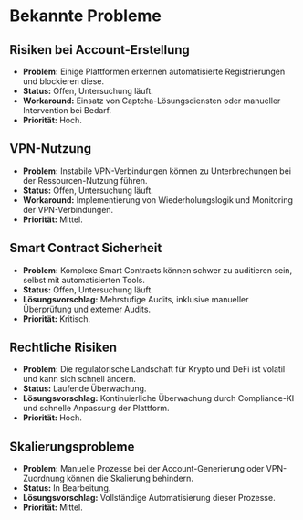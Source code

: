 # Bekannte Probleme




## Risiken bei Account-Erstellung
- **Problem:** Einige Plattformen erkennen automatisierte Registrierungen und blockieren diese.
- **Status:** Offen, Untersuchung läuft.
- **Workaround:** Einsatz von Captcha-Lösungsdiensten oder manueller Intervention bei Bedarf.
- **Priorität:** Hoch.

## VPN-Nutzung
- **Problem:** Instabile VPN-Verbindungen können zu Unterbrechungen bei der Ressourcen-Nutzung führen.
- **Status:** Offen, Untersuchung läuft.
- **Workaround:** Implementierung von Wiederholungslogik und Monitoring der VPN-Verbindungen.
- **Priorität:** Mittel.

## Smart Contract Sicherheit
- **Problem:** Komplexe Smart Contracts können schwer zu auditieren sein, selbst mit automatisierten Tools.
- **Status:** Offen, Untersuchung läuft.
- **Lösungsvorschlag:** Mehrstufige Audits, inklusive manueller Überprüfung und externer Audits.
- **Priorität:** Kritisch.

## Rechtliche Risiken
- **Problem:** Die regulatorische Landschaft für Krypto und DeFi ist volatil und kann sich schnell ändern.
- **Status:** Laufende Überwachung.
- **Lösungsvorschlag:** Kontinuierliche Überwachung durch Compliance-KI und schnelle Anpassung der Plattform.
- **Priorität:** Hoch.

## Skalierungsprobleme
- **Problem:** Manuelle Prozesse bei der Account-Generierung oder VPN-Zuordnung können die Skalierung behindern.
- **Status:** In Bearbeitung.
- **Lösungsvorschlag:** Vollständige Automatisierung dieser Prozesse.
- **Priorität:** Mittel.


